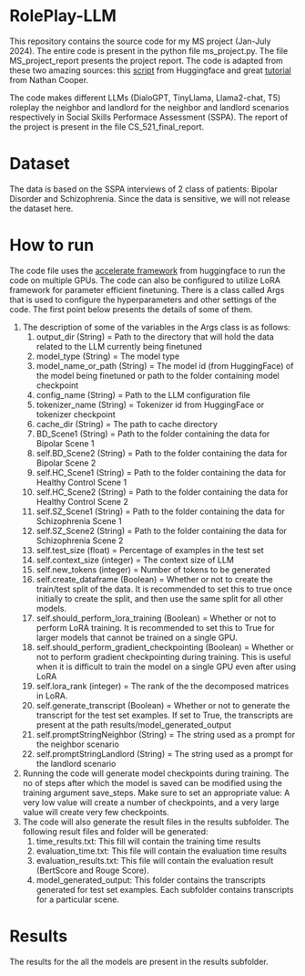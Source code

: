 # RolePlay-LLM
This repository contains the source code for my MS project (Jan-July 2024). The entire code is present in the python file ms_project.py. The file MS_project_report presents the project report. The code is adapted from these two amazing sources: this [script](https://github.com/huggingface/transformers/blob/master/examples/language-modeling/run_language_modeling.py) from Huggingface and great [tutorial](https://nathancooper.io/i-am-a-nerd/chatbot/deep-learning/gpt2/2020/05/12/chatbot-part-1.html) from Nathan Cooper. 

The code makes different LLMs (DialoGPT, TinyLlama, Llama2-chat, T5) roleplay the neighbor and landlord for the neighbor and landlord scenarios respectively in Social Skills Performace Assessment (SSPA). The report of the project is present in the file CS_521_final_report.

# Dataset
The data is based on the SSPA interviews of 2 class of patients: Bipolar Disorder and Schizophrenia. Since the data is sensitive, we will not release the dataset here.

# How to run
The code file uses the [accelerate framework](https://huggingface.co/docs/accelerate/en/index) from huggingface to run the code on multiple GPUs. The code can also be configured to utilize LoRA framework for parameter efficient finetuning.  There is a class called Args that is used to configure the hyperparameters and other settings of the code. The first point below presents the details of some of them.
1. The description of some of the variables in the Args class is as follows:
   1. output_dir (String) = Path to the directory that will hold the data related to the LLM currently being finetuned
   2. model_type (String) = The model type
   3. model_name_or_path (String) = The model id (from HuggingFace) of the model being finetuned or path to the folder containing model checkpoint
   4. config_name (String) = Path to the LLM configuration file
   5. tokenizer_name (String) = Tokenizer id from HuggingFace or tokenizer checkpoint
   6. cache_dir (String) = The path to cache directory
   7. BD_Scene1 (String) = Path to the folder containing the data for Bipolar Scene 1
   8. self.BD_Scene2 (String) = Path to the folder containing the data for Bipolar Scene 2
   9. self.HC_Scene1 (String) = Path to the folder containing the data for Healthy Control Scene 1
   10. self.HC_Scene2 (String) = Path to the folder containing the data for Healthy Control Scene 2
   11. self.SZ_Scene1 (String) = Path to the folder containing the data for Schizophrenia Scene 1
   12. self.SZ_Scene2 (String) = Path to the folder containing the data for Schizophrenia Scene 2
   13. self.test_size (float) = Percentage of examples in the test set
   14. self.context_size (integer) = The context size of LLM
   15. self.new_tokens (integer) = Number of tokens to be generated
   16. self.create_dataframe (Boolean) = Whether or not to create the train/test split of the data. It is recommended to set this to true once initially to create the split, and then use the same split for all other models.
   17. self.should_perform_lora_training (Boolean) = Whether or not to perform LoRA training. It is recommended to set this to True for larger models that cannot be trained on a single GPU.
   18. self.should_perform_gradient_checkpointing (Boolean) = Whether or not to perform gradient checkpointing during training. This is useful when it is difficult to train the model on a single GPU even after using LoRA
   19. self.lora_rank (integer) = The rank of the the decomposed matrices in LoRA.
   20.  self.generate_transcript (Boolean) = Whether or not to generate the transcript for the test set examples. If set to True, the transcripts are present at the path results/model_generated_output
   21.  self.promptStringNeighbor (String) = The string used as a prompt for the neighbor scenario
   22.  self.promptStringLandlord (String) = The string used as a prompt for the landlord scenario  
2. Running the code will generate model checkpoints during training. The no of steps after which the model is saved can be modified using the training argument save_steps. Make sure to set an appropriate value: A very low value will create a number of checkpoints, and a very large value will create very few checkpoints.
3. The code will also generate the result files in the results subfolder. The following result files and folder will be generated:
   1. time_results.txt: This fill will contain the training time results
   2. evaluation_time.txt: This file will contain the evaluation time results
   3. evaluation_results.txt: This file will contain the evaluation result (BertScore and Rouge Score).
   4. model_generated_output: This folder contains the transcripts generated for test set examples. Each subfolder contains transcripts for a particular scene.
  
# Results
The results for the all the models are present in the results subfolder.
